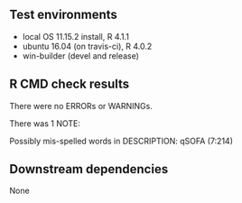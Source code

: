 ## Test environments
* local OS 11.15.2 install, R 4.1.1
* ubuntu 16.04 (on travis-ci), R 4.0.2
* win-builder (devel and release)

## R CMD check results
There were no ERRORs or WARNINGs.

There was 1 NOTE:

Possibly mis-spelled words in DESCRIPTION:
  qSOFA (7:214)

## Downstream dependencies
None